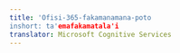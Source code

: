 ```yaml
---
title: 'Ofisi-365-fakamanamana-poto
inshort: ta'emafakamatala'i
translator: Microsoft Cognitive Services
---
```




